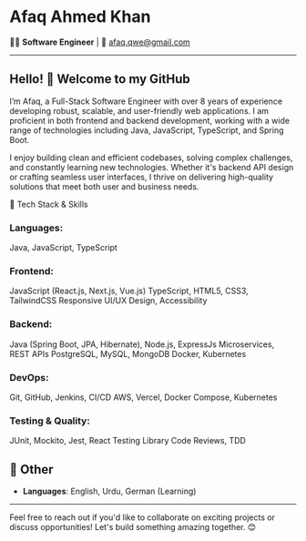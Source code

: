 # Afaq Ahmed Khan

👨‍💻 **Software Engineer** | 📧 [afaq.qwe@gmail.com](mailto:afaq.qwe@gmail.com)

---

## Hello! 👋 Welcome to my GitHub
I’m Afaq, a Full-Stack Software Engineer with over 8 years of experience developing robust, scalable, and user-friendly web applications. I am proficient in both frontend and backend development, working with a wide range of technologies including Java, JavaScript, TypeScript, and Spring Boot.

I enjoy building clean and efficient codebases, solving complex challenges, and constantly learning new technologies. Whether it's backend API design or crafting seamless user interfaces, I thrive on delivering high-quality solutions that meet both user and business needs.

🚀 Tech Stack & Skills
### Languages:
Java, JavaScript, TypeScript

### Frontend:
JavaScript (React.js, Next.js, Vue.js)
TypeScript, HTML5, CSS3, TailwindCSS
Responsive UI/UX Design, Accessibility

### Backend:
Java (Spring Boot, JPA, Hibernate), Node.js, ExpressJs
Microservices, REST APIs
PostgreSQL, MySQL, MongoDB
Docker, Kubernetes

### DevOps:
Git, GitHub, Jenkins, CI/CD
AWS, Vercel, Docker Compose, Kubernetes
### Testing & Quality:
JUnit, Mockito, Jest, React Testing Library
Code Reviews, TDD


## 🌟 Other

- **Languages**: English, Urdu, German (Learning)

---

Feel free to reach out if you'd like to collaborate on exciting projects or discuss opportunities! Let's build something amazing together. 😊

